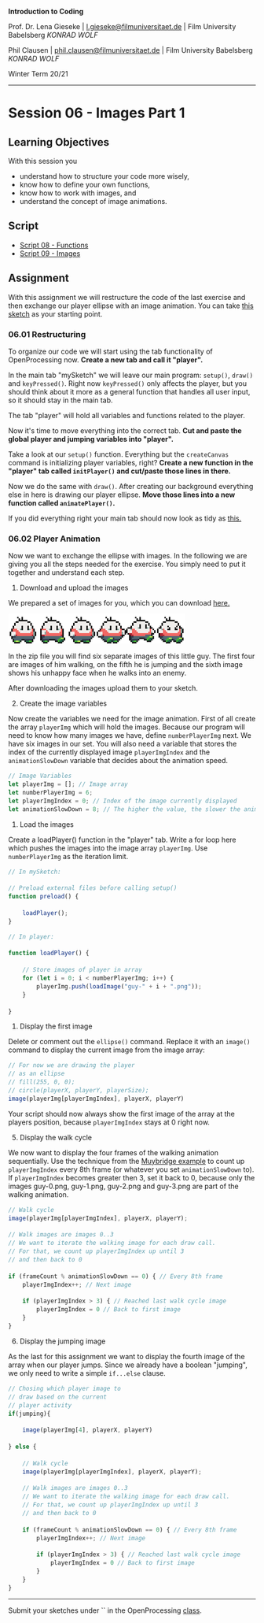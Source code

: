**Introduction to Coding**

Prof. Dr. Lena Gieseke | l.gieseke@filmuniversitaet.de | Film University Babelsberg *KONRAD WOLF*

Phil Clausen | phil.clausen@filmuniversitaet.de | Film University Babelsberg *KONRAD WOLF*

Winter Term 20/21

---

# Session 06 - Images Part 1

## Learning Objectives

With this session you

* understand how to structure your code more wisely,
* know how to define your own functions, 
* know how to work with images, and
* understand the concept of image animations.


## Script

* [Script 08 - Functions](../../02_scripts/itc_ws2021_08_functions_script.md)
* [Script 09 - Images](../../02_scripts/itc_ws2021_09_images_script.md)


## Assignment

With this assignment we will restructure the code of the last exercise and then exchange our player ellipse with an image animation. You can take [this sketch](https://www.openprocessing.org/sketch/1038264) as your starting point.


### 06.01 Restructuring

To organize our code we will start using the tab functionality of OpenProcessing now. **Create a new tab and call it "player".**

In the main tab "mySketch" we will leave our main program: `setup()`, `draw()` and `keyPressed()`. Right now `keyPressed()` only affects the player, but you should think about it more as a general function that handles all user input, so it should stay in the main tab.

The tab "player" will hold all variables and functions related to the player.

Now it's time to move everything into the correct tab. **Cut and paste the global player and jumping variables into "player".**

Take a look at our `setup()` function. Everything but the `createCanvas` command is initializing player variables, right? **Create a new function in the "player" tab called `initPlayer()` and cut/paste those lines in there.**

Now we do the same with `draw()`. After creating our background everything else in here is drawing our player ellipse. **Move those lines into a new function called `animatePlayer()`.**

If you did everything right your main tab should now look as tidy as [this.](https://www.openprocessing.org/sketch/1042600)



### 06.02 Player Animation

Now we want to exchange the ellipse with images. In the following we are giving you all the steps needed for the exercise. You simply need to put it together and understand each step.

1. Download and upload the images

We prepared a set of images for you, which you can download [here.](files/itc_jumping_game_guy.zip?raw=true)

[![guy_spritesheet](img/guy_spritesheet.png)](files/itc_jumping_game_guy.zip?raw=true)

In the zip file you will find six separate images of this little guy. The first four are images of him walking, on the fifth he is jumping and the sixth image shows his unhappy face when he walks into an enemy.

After downloading the images upload them to your sketch.

2. Create the image variables

Now create the variables we need for the image animation.
First of all create the array `playerImg` which will hold the images. Because our program will need to know how many images we have, define `numberPlayerImg` next. We have six images in our set. You will also need a variable that stores the index of the currently displayed image `playerImgIndex` and the `animationSlowDown` variable that decides about the animation speed.

```javascript
// Image Variables
let playerImg = []; // Image array
let numberPlayerImg = 6;
let playerImgIndex = 0; // Index of the image currently displayed
let animationSlowDown = 8; // The higher the value, the slower the animation
```

1. Load the images

Create a loadPlayer() function in the "player" tab. Write a for loop here which pushes the images into the image array `playerImg`. Use `numberPlayerImg` as the iteration limit.

```javascript
// In mySketch:

// Preload external files before calling setup()
function preload() {

	loadPlayer();
}
```

```javascript
// In player:

function loadPlayer() {

	// Store images of player in array
	for (let i = 0; i < numberPlayerImg; i++) {
		playerImg.push(loadImage("guy-" + i + ".png"));
	}

}
```

1. Display the first image

Delete or comment out the `ellipse()` command. Replace it with an `image()` command to display the current image from the image array:

```javascript
// For now we are drawing the player
// as an ellipse
// fill(255, 0, 0);
// circle(playerX, playerY, playerSize);
image(playerImg[playerImgIndex], playerX, playerY)
```

Your script should now always show the first image of the array at the players position, because `playerImgIndex` stays at 0 right now.


5. Display the walk cycle

We now want to display the four frames of the walking animation sequentially. Use the technique from the [Muybridge example](https://www.openprocessing.org/sketch/1042250) to count up `playerImgIndex` every 8th frame (or whatever you set `animationSlowDown` to). If `playerImgIndex` becomes greater then 3, set it back to 0, because only the images guy-0.png, guy-1.png, guy-2.png and guy-3.png are part of the walking animation.


```javascript
// Walk cycle
image(playerImg[playerImgIndex], playerX, playerY);

// Walk images are images 0..3
// We want to iterate the walking image for each draw call.
// For that, we count up playerImgIndex up until 3
// and then back to 0

if (frameCount % animationSlowDown == 0) { // Every 8th frame
	playerImgIndex++; // Next image

	if (playerImgIndex > 3) { // Reached last walk cycle image
		playerImgIndex = 0 // Back to first image
	}
}
```


6.  Display the jumping image

As the last for this assignment we want to display the fourth image of the array when our player jumps. Since we already have a boolean "jumping", we only need to write a simple `if...else` clause.

```javascript
// Chosing which player image to
// draw based on the current
// player activity
if(jumping){

	image(playerImg[4], playerX, playerY)
	
} else {
    
    // Walk cycle
	image(playerImg[playerImgIndex], playerX, playerY);

	// Walk images are images 0..3
	// We want to iterate the walking image for each draw call.
	// For that, we count up playerImgIndex up until 3
	// and then back to 0

	if (frameCount % animationSlowDown == 0) { // Every 8th frame
		playerImgIndex++; // Next image

		if (playerImgIndex > 3) { // Reached last walk cycle image
			playerImgIndex = 0 // Back to first image
		}
	}
}
```







---

Submit your sketches under `` in the OpenProcessing [class](https://www.openprocessing.org/class/64768).


